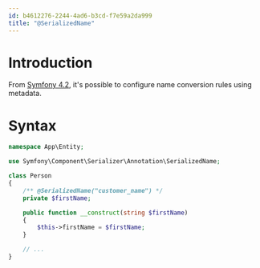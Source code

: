 ```yaml
---
id: b4612276-2244-4ad6-b3cd-f7e59a2da999
title: "@SerializedName"
---
```


# Introduction

From [Symfony 4.2](20201111101706-symfony_4_2), it's possible to
configure name conversion rules using metadata.

# Syntax

``` php
namespace App\Entity;

use Symfony\Component\Serializer\Annotation\SerializedName;

class Person
{
    /** @SerializedName("customer_name") */
    private $firstName;

    public function __construct(string $firstName)
    {
        $this->firstName = $firstName;
    }

    // ...
}
```
